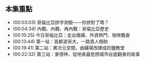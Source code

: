 ---
---


## 本集重點

* (00:03:03) 哥倫比亞拼字測驗——你拼對了嗎？
* (00:04:34) 內戰、內戰、再內戰：哥倫比亞歷史
* (00:10:25) 今日哥倫比亞：走出傷痛、外資熱門、咖啡飄香
* (00:13:44) 第一站：首都波哥大，一路貴人相助
* (00:19:41) 第二站：異次元空間，由礦場改建成的鹽教堂
* (00:22:32) 第三站：麥德林，從地表最危險城市谷底翻身的故事
